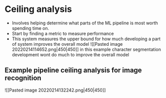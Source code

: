 # Ceiling analysis
- Involves helping determine what parts of the ML pipeline is most worth spending time on.
- Start by finding a metric to measure performance
- This system measures the upper bound for how much developing a part of system improves the overall model
![[Pasted image 20220214114652.png|450|450]]
in this example character segmentation development wont do much to improve the overall model
## Example pipeline ceiling analysis for image recognition
![[Pasted image 20220214132242.png|450|450]]

